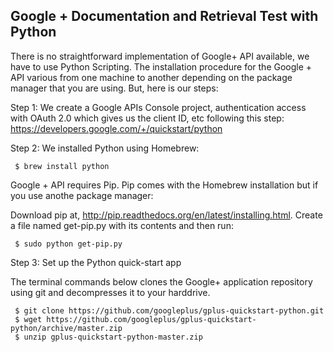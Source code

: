 
## Google + Documentation and Retrieval Test with Python

There is no straightforward implementation of Google+ API available, we have to use Python Scripting. 
The installation procedure for the Google + API various from one machine to another depending on the package manager that you are using. But, here is our steps:



Step 1: We create a Google APIs Console project, authentication access with OAuth 2.0 which gives us the client ID, etc following this step:
https://developers.google.com/+/quickstart/python

Step 2: We installed Python using Homebrew:

```
 $ brew install python
```
Google + API requires Pip. Pip comes with the Homebrew installation but if you use anothe package manager:

Download pip at, http://pip.readthedocs.org/en/latest/installing.html.
Create a file named get-pip.py with its contents and then run:

```
 $ sudo python get-pip.py

```
Step 3: Set up the Python quick-start app

The terminal commands below clones the Google+ application repository using git and decompresses it to your harddrive.
```
 $ git clone https://github.com/googleplus/gplus-quickstart-python.git
 $ wget https://github.com/googleplus/gplus-quickstart-python/archive/master.zip
 $ unzip gplus-quickstart-python-master.zip

```
